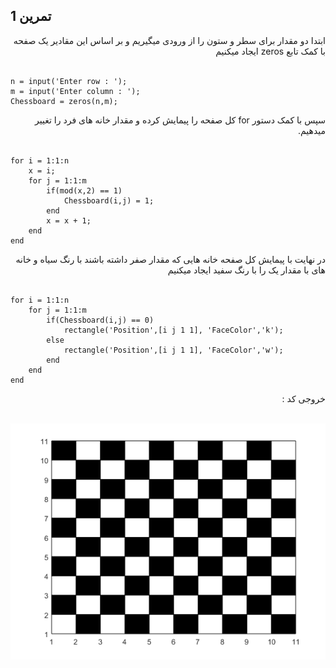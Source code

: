## تمرین 1
<div dir='rtl'>
ابتدا دو مقدار برای سطر و ستون را از ورودی میگیریم و بر اساس این مقادیر یک صفحه با کمک تابع zeros ایجاد میکنیم  
</div>
</br>

```
n = input('Enter row : ');
m = input('Enter column : ');
Chessboard = zeros(n,m);
```
<div dir='rtl'>
  سپس با کمک دستور for کل صفحه را پیمایش کرده و مقدار خانه های فرد را تغییر میدهیم.
</div>
</br>

```
for i = 1:1:n
    x = i;
    for j = 1:1:m
        if(mod(x,2) == 1)
            Chessboard(i,j) = 1;
        end
        x = x + 1;
    end
end
```
<div dir='rtl'>
  در نهایت با پیمایش کل صفحه خانه هایی که مقدار صفر داشته باشند با رنگ سیاه و خانه های با مقدار یک را با رنگ سفید ایجاد میکنیم
</div>
</br>

```
for i = 1:1:n
    for j = 1:1:m
        if(Chessboard(i,j) == 0)
            rectangle('Position',[i j 1 1], 'FaceColor','k');
        else
            rectangle('Position',[i j 1 1], 'FaceColor','w');
        end
    end
end
```
<div dir='rtl'>
  خروجی کد :
</div>
</br>

![](p1.png)
